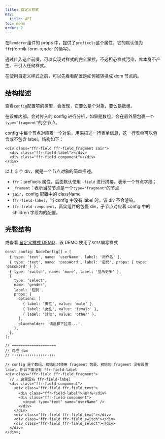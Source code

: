 ```yaml
---
title: 自定义样式
nav:
  title: API
toc: menu
order: 2
---
```


在`Renderer`组件的 props 中，提供了`prefixcls`这个属性，它的默认值为`ffr`(formik-form-render 的简写)。

通过传入这个前缀，可以实现对样式的完全掌控，不必担心样式污染，库本身不产生、不引入任何样式。

在使用自定义样式之前，可以先看看配置是如何被转换成 dom 节点的。

## 结构描述

查看`config`配置项的类型，会发现，它要么是个对象，要么是数组。

在该库内部，会对传入的 config 进行分析，如果是数组，会在最外层包裹一个`type="fragment"`的空节点。

config 中每个节点对应着一个对象，用来描述一行表单信息，这一行表单可以包含或不包含 label。结构如下：

```tsx | pure
<div class="ffr-field ffr-field_fragment sair">
  <div class="ffr-field-label"></div>
  <div class="ffr-field-component"></div>
</div>
```

以上 3 个 div，就是一个节点对象的简单描述。

- `ffr`：prefixcls 属性，后面默认使用 `-field` 进行拼接，表示一个节点字段；
- `_frament`：表示当前节点是一个`type="fragment"`的节点
- `sair`，config 配置中的 className
- `ffr-field-label`，当 config 中没有 label 时，该 div 不会渲染。
- `ffr-field-component`，真实组件的包裹 div，子节点对应着 config 中的 children 字段内的配置。

## 完整结构

或查看 [自定义样式 DEMO](/demo/custom-style)，该 DEMO 使用了`SCSS`编写样式

```tsx | pure
const config: NodeConfig[] = [
  { type: 'text', name: 'userName', label: '用户名' },
  { type: 'text', name: 'passWord', label: '密码', props: { type: 'password' } },
  { type: 'switch', name: 'more', label: '显示更多' },
  {
    type: 'select',
    name: 'gender',
    label: '性别',
    props: {
      options: [
        { label: '男性', value: 'male' },
        { label: '女性', value: 'female' },
        { label: '其他', value: 'other' },
      ],
      placeholder: '请选择下拉项...',
    },
  },
];

// ====================
// 对应 dom
// ↓↓↓↓↓↓↓↓↓↓↓↓↓↓↓↓↓↓↓↓

// config 是个数组，初始化时使用 fragment 包裹，初始的 fragment 没有设置label，所以下面没有 ffr-field-label
<div class="ffr-field ffr-field_fragment">
  // ⚠️ 这里没有 ffr-field-label
  <div class="ffr-field-component">
    <div class="ffr-field ffr-field_text">
      <div class="ffr-field-label">用户名</div>
      <div class="ffr-field-component">
        <input type="text" name="userName" />
      </div>
    </div>
    <div class="ffr-field ffr-field_text"></div>
    <div class="ffr-field ffr-field_switch"></div>
    <div class="ffr-field ffr-field_select"></div>
  </div>
</div>;
```
